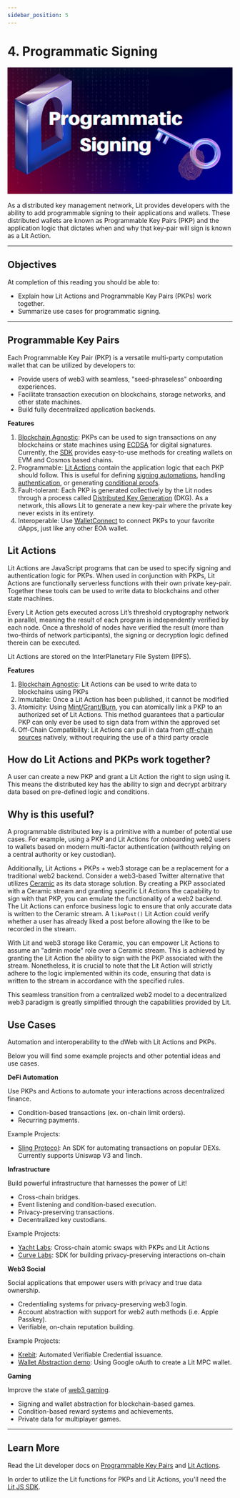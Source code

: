 ```yaml
---
sidebar_position: 5
---
```

# 4. Programmatic Signing
![image](../../../static/img/ll_progSigning.png)

As a distributed key management network, Lit provides developers with the ability to add programmable signing to their applications and wallets. These distributed wallets are known as Programmable Key Pairs (PKP) and the application logic that dictates when and why that key-pair will sign is known as a Lit Action.

---

## Objectives
At completion of this reading you should be able to:

- Explain how Lit Actions and Programmable Key Pairs (PKPs) work together.
- Summarize use cases for programmatic signing.

---

## Programmable Key Pairs

Each Programmable Key Pair (PKP) is a versatile multi-party computation wallet that can be utilized by developers to:

- Provide users of web3 with seamless, "seed-phraseless" onboarding experiences.
- Facilitate transaction execution on blockchains, storage networks, and other state machines.
- Build fully decentralized application backends.

**Features**
1. [Blockchain Agnostic](/resources/supportedChains#programmable-key-pairs): PKPs can be used to sign transactions on any blockchains or state machines using [ECDSA](https://blog.cloudflare.com/ecdsa-the-digital-signature-algorithm-of-a-better-internet/) for digital signatures. Currently, the [SDK](https://github.com/LIT-Protocol/js-sdk/tree/master/packages/pkp-client) provides easy-to-use methods for creating wallets on EVM and Cosmos based chains. 
2. Programmable: [Lit Actions](/LitActions/intro) contain the application logic that each PKP should follow. This is useful for defining [signing automations](/automated-portfolio-rebalancing-uniswap/), handling [authentication](/pkp/authMethods/), or generating [conditional proofs](/LitActions/workingWithActions/conditionalSigning).  
3. Fault-tolerant: Each PKP is generated collectively by the Lit nodes through a process called [Distributed Key Generation](https://en.wikipedia.org/wiki/Distributed_key_generation) (DKG). As a network, this allows Lit to generate a new key-pair where the private key never exists in its entirety. 
4. Interoperable: Use [WalletConnect](https://github.com/LIT-Protocol/pkp-walletconnect) to connect PKPs to your favorite dApps, just like any other EOA wallet.


## Lit Actions
Lit Actions are JavaScript programs that can be used to specify signing and authentication logic for PKPs. When used in conjunction with PKPs, Lit Actions are functionally serverless functions with their own private key-pair. Together these tools can be used to write data to blockchains and other state machines.

Every Lit Action gets executed across Lit’s threshold cryptography network in parallel, meaning the result of each program is independently verified by each node. Once a threshold of nodes have verified the result (more than two-thirds of network participants), the signing or decryption logic defined therein can be executed.

Lit Actions are stored on the InterPlanetary File System (IPFS). 

**Features**

1. [Blockchain Agnostic](/resources/supportedChains#programmable-key-pairs): Lit Actions can be used to write data to blockchains using PKPs
2. Immutable: Once a Lit Action has been published, it cannot be modified
3. Atomicity: Using [Mint/Grant/Burn](/LitActions/usingPKPsAndActions#what-is-mintgrantburn), you can atomically link a PKP to an authorized set of Lit Actions. This method guarantees that a particular PKP can only ever be used to sign data from within the approved set
4. Off-Chain Compatibility: Lit Actions can pull in data from [off-chain sources](/LitActions/workingWithActions/usingFetch) natively, without requiring the use of a third party oracle

## How do Lit Actions and PKPs work together?
A user can create a new PKP and grant a Lit Action the right to sign using it. This means the distributed key has the ability to sign and decrypt arbitrary data based on pre-defined logic and conditions.

## Why is this useful?
A programmable distributed key is a primitive with a number of potential use cases. For example, using a PKP and Lit Actions for onboarding web2 users to wallets based on modern multi-factor authentication (withouth relying on a central authority or key custodian).

Additionally, Lit Actions + PKPs + web3 storage can be a replacement for a traditional web2 backend. Consider a web3-based Twitter alternative that utilizes [Ceramic](https://ceramic.network/) as its data storage solution. By creating a PKP associated with a Ceramic stream and granting specific Lit Actions the capability to sign with that PKP, you can emulate the functionality of a web2 backend. The Lit Actions can enforce business logic to ensure that only accurate data is written to the Ceramic stream. A `likePost()` Lit Action could verify whether a user has already liked a post before allowing the like to be recorded in the stream.

With Lit and web3 storage like Ceramic, you can empower Lit Actions to assume an "admin mode" role over a Ceramic stream. This is achieved by granting the Lit Action the ability to sign with the PKP associated with the stream. Nonetheless, it is crucial to note that the Lit Action will strictly adhere to the logic implemented within its code, ensuring that data is written to the stream in accordance with the specified rules. 

This seamless transition from a centralized web2 model to a decentralized web3 paradigm is greatly simplified through the capabilities provided by Lit.

## Use Cases

Automation and interoperability to the dWeb with Lit Actions and PKPs.

Below you will find some example projects and other potential ideas and use cases.

**DeFi Automation**

Use PKPs and Actions to automate your interactions across decentralized finance.

- Condition-based transactions (ex. on-chain limit orders).
- Recurring payments.

Example Projects:
- [Sling Protocol](https://github.com/Sling-Protocol/pkp-dex-sdk): An SDK for automating transactions on popular DEXs. Currently supports Uniswap V3 and 1inch.

**Infrastructure**

Build powerful infrastructure that harnesses the power of Lit!

- Cross-chain bridges.
- Event listening and condition-based execution.
- Privacy-preserving transactions.
- Decentralized key custodians.

Example Projects:
- [Yacht Labs](https://yachtlabs.io/blog/yacht-lit-swap): Cross-chain atomic swaps with PKPs and Lit Actions
- [Curve Labs](https://github.com/Curve-Labs/lit-privacy/tree/main): SDK for building privacy-preserving interactions on-chain

**Web3 Social**

Social applications that empower users with privacy and true data ownership.

- Credentialing systems for privacy-preserving web3 login.
- Account abstraction with support for web2 auth methods (i.e. Apple Passkey).
- Verifiable, on-chain reputation building.

Example Projects:

- [Krebit](https://spark.litprotocol.com/krebitxlitactions/): Automated Verifiable Credential issuance.
- [Wallet Abstraction demo](https://spark.litprotocol.com/wallet-abstraction-with-google-oauth/): Using Google oAuth to create a Lit MPC wallet.

**Gaming**

Improve the state of [web3 gaming](https://spark.litprotocol.com/lit-and-web3-gaming/).

- Signing and wallet abstraction for blockchain-based games.
- Condition-based reward systems and achievements.
- Private data for multiplayer games.

---

## Learn More
Read the Lit developer docs on [Programmable Key Pairs](https://developer.litprotocol.com/pkp/intro) and [Lit Actions](https://developer.litprotocol.com/LitActions/intro).

In order to utilize the Lit functions for PKPs and Lit Actions, you'll need the [Lit JS SDK](https://github.com/LIT-Protocol/js-sdk). 
